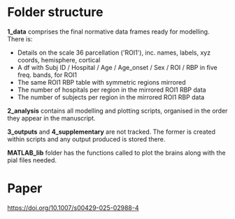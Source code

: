 # Folder structure

__1_data__ comprises the final normative data frames ready for modelling. There is:
- Details on the scale 36 parcellation ('ROI1'), inc. names, labels, xyz coords, hemisphere, cortical
- A df with Subj ID / Hospital / Age / Age_onset / Sex / ROI / RBP in five freq. bands, for ROI1
- The same ROI1 RBP table with symmetric regions mirrored
- The number of hospitals per region in the mirrored ROI1 RBP data
- The number of subjects per region in the mirrored ROI1 RBP data

__2_analysis__ contains all modelling and plotting scripts, organised in the order they appear in the manuscript.

__3_outputs__ and __4_supplementary__ are not tracked. The former is created within scripts and any output produced is stored there.

__MATLAB_lib__ folder has the functions called to plot the brains along with the pial files needed.


# Paper

https://doi.org/10.1007/s00429-025-02988-4
